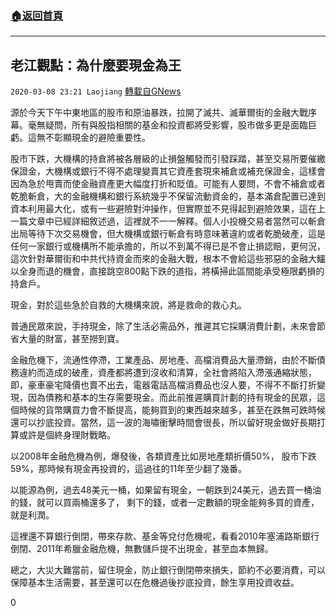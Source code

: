 ###  [:house:返回首頁](https://github.com/ourhimalayas/txt)
---

## 老江觀點：為什麼要現金為王
`2020-03-08 23:21 Laojiang` [轉載自GNews](https://gnews.org/zh-hant/134470/)

源於今天下午中東地區的股市和原油暴跌，拉開了滅共、滅華爾街的金融大戰序幕。毫無疑問，所有與股指相關的基金和投資都將受影響，股市做多更是面臨巨虧。這無不彰顯現金的避險重要性。



股市下跌，大機構的持倉將被各層級的止損盤觸發而引發踩踏，甚至交易所要催繳保證金，大機構或銀行不得不處理變賣其它資產套現來補倉或補充保證金，這樣會因為急於甩賣而使金融資產更大幅度打折和貶值。可能有人要問，不會不補倉或者乾脆斬倉，大的金融機構和銀行系統幾乎不保留流動資金的，基本滿倉配置已達到資本利用最大化，或有一些避險對沖操作，但實際並不見得起到避險效果，這在上一篇文章中已經詳細敘述過，這裡就不一一解釋。個人小投機交易者當然可以斬倉出局等待下次交易機會，但大機構或銀行斬倉有時意味著違約或者乾脆破產，這是任何一家銀行或機構所不能承擔的，所以不到萬不得已是不會止損認賠，更何況，這次針對華爾街和中共代持資金而來的金融大戰，根本不會給這些邪惡的金融大鱷以全身而退的機會，直接跳空800點下跌的道指，將橫掃此區間能承受極限虧損的持倉戶。

現金，對於這些急於自救的大機構來說，將是救命的救心丸。



普通民眾來說，手持現金，除了生活必需品外，推遲其它採購消費計劃，未來會節省大量的財富，甚至撈到寶。

金融危機下，流通性停滯，工業產品、房地產、高檔消費品大量滯銷，由於不斷債務違約而造成的破產，資產都將遭到沒收和清算，全社會將陷入滯漲通縮狀態，即，豪車豪宅降價也賣不出去，電器電話高檔消費品也沒人要，不得不不斷打折變現，因為債務和基本的生存需要現金。而此前推遲購買計劃的持有現金的民眾，這個時候的貨幣購買力會不斷提高，能夠買到的東西越來越多，甚至在跌無可跌時候還可以抄底投資。當然，這一波的海嘯衝擊時間會很長，所以留好現金做好長期打算或許是個終身理財戰略。

以2008年金融危機為例，爆發後，各類資產比如房地產類折價50%， 股市下跌59%，那時候有現金再投資的，這過往的11年至少翻了幾番。

以能源為例，過去48美元一桶，如果留有現金，一朝跌到24美元，過去買一桶油的錢，就可以買兩桶還多了， 剩下的錢，或者一定數額的現金能夠多買的資產，就是利潤。



這裡還不算銀行倒閉，帶來存款、基金等兌付危機呢，看看2010年塞浦路斯銀行倒閉、2011年希臘金融危機，無數儲戶提不出現金，甚至血本無歸。



總之，大災大難當前，留住現金，防止銀行倒閉帶來損失，節約不必要消費，可以保障基本生活需要，甚至還可以在危機過後抄底投資，餘生享用投資收益。

0
